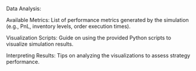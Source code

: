 Data Analysis:

Available Metrics: List of performance metrics generated by the simulation (e.g., PnL, inventory levels, order execution times).

Visualization Scripts: Guide on using the provided Python scripts to visualize simulation results.

Interpreting Results: Tips on analyzing the visualizations to assess strategy performance.

